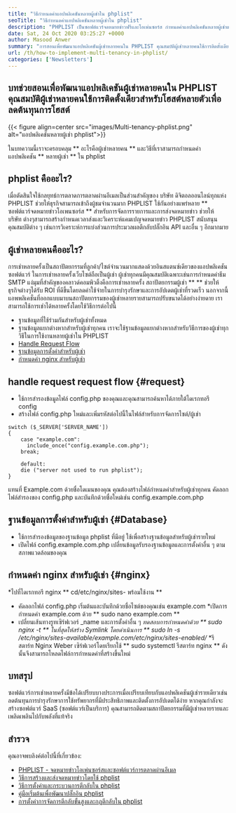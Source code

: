 ```yaml
---
title: "วิธีกำหนดค่าแอปพลิเคชันหลายผู้เช่าใน phplist" 
seoTitle: "วิธีกำหนดค่าแอปพลิเคชันหลายผู้เช่าใน phplist" 
description: "PHPLIST เป็นซอฟต์แวร์จดหมายข่าวฟรีและโอเพ่นซอร์ส กำหนดค่าแอปพลิเคชันหลายผู้เช่าและเรียกใช้หลายอินสแตนซ์ของแอปพลิเคชันในสภาพแวดล้อมที่ใช้ร่วมกัน" 
date: Sat, 24 Oct 2020 03:25:27 +0000
author: Masood Anwer
summary: "การสอนเพื่อพัฒนาแอปพลิเคชันผู้เช่าหลายคนใน PHPLIST คุณสมบัติผู้เช่าหลายคนใช้การติดตั้งเดียวสำหรับโฮสต์หลายตัวเพื่อลดต้นทุนการโฮสต์" 
url: /th/how-to-implement-multi-tenancy-in-phplist/
categories: ['Newsletters']
---
```


## บทช่วยสอนเพื่อพัฒนาแอปพลิเคชันผู้เช่าหลายคนใน PHPLIST คุณสมบัติผู้เช่าหลายคนใช้การติดตั้งเดียวสำหรับโฮสต์หลายตัวเพื่อลดต้นทุนการโฮสต์

{{< figure align=center src="images/Multi-tenancy-phplist.png" alt="แอปพลิเคชันหลายผู้เช่า phplist">}}

ในบทความนี้เราจะครอบคลุม ** อะไรคือผู้เช่าหลายคน ** และวิธีที่เราสามารถกำหนดค่าแอปพลิเคชัน ** หลายผู้เช่า ** ใน phplist

## phplist คืออะไร?
เมื่อตัดสินใจใช้กลยุทธ์การตลาดการตลาดผ่านอีเมลเป็นส่วนสำคัญของ บริษัท ดิจิตอลออนไลน์ทุกแห่ง PHPLIST ช่วยให้ธุรกิจสามารถเข้าถึงผู้ชมจำนวนมาก PHPLIST ใช้กันอย่างแพร่หลาย ** ซอฟต์แวร์จดหมายข่าวโอเพนซอร์ส ** สำหรับการจัดการรายการและการส่งจดหมายข่าว ช่วยให้ บริษัท ต่างๆสามารถสร้างกำหนดเวลาส่งและวิเคราะห์แคมเปญจดหมายข่าว PHPLIST สนับสนุนคุณสมบัติต่าง ๆ เช่นการวิเคราะห์การแบ่งส่วนการประมวลผลตีกลับปลั๊กอิน API และอื่น ๆ อีกมากมาย

## ผู้เช่าหลายคนคืออะไร?
การเช่าหลายครั้งเป็นสถาปัตยกรรมที่ลูกค้า/ไซต์จำนวนมากแสดงด้วยอินสแตนซ์เดียวของแอปพลิเคชันซอฟต์แวร์ ในการเช่าหลายครั้งเว็บไซต์ถือเป็นผู้เช่า ผู้เช่าทุกคนมีคุณสมบัติเฉพาะเช่นการกำหนดค่าธีม SMTP
แง่มุมที่สำคัญของคลาวด์คอมพิวติ้งคือการเช่าหลายครั้ง สถาปัตยกรรมผู้เช่า ** ** ช่วยให้ธุรกิจต่างๆได้รับ ROI ที่ดีขึ้นโดยลดค่าใช้จ่ายในการบำรุงรักษาและการอัปเดตผู้เช่าที่รวดเร็ว นอกจากนี้แอพพลิเคชั่นที่ออกแบบมาบนสถาปัตยกรรมของผู้เช่าหลายรายสามารถปรับขนาดได้อย่างง่ายดาย
เราสามารถใช้การเช่าได้หลายครั้งโดยใช้วิธีการต่อไปนี้
  * ฐานข้อมูลที่ใช้ร่วมกันสำหรับผู้เช่าทั้งหมด
  * ฐานข้อมูลแยกต่างหากสำหรับผู้เช่าทุกคน
เราจะใช้ฐานข้อมูลแยกต่างหากสำหรับวิธีการของผู้เช่าทุกวิธีในการใช้งานหลายผู้เช่าใน PHPLIST
  * [Handle Request Flow][1]
  * [ฐานข้อมูลการตั้งค่าสำหรับผู้เช่า][2]
  * [กำหนดค่า nginx สำหรับผู้เช่า][3]

## handle request request flow {#request}
  * ใช้การสำรองข้อมูลไฟล์ config.php ของคุณและคุณสามารถค้นหาได้ภายใต้ไดเรกทอรี config
  * สร้างไฟล์ config.php ใหม่และเพิ่มรหัสต่อไปนี้ในไฟล์สำหรับการจัดการไซต์/ผู้เช่า
```
switch ($_SERVER['SERVER_NAME'])
{   
    case "example.com":
      include_once("config.example.com.php");
    break;
    
    default:
    die ("server not used to run phplist"); 
}
```
แทนที่ Example.com ด้วยชื่อโดเมนของคุณ คุณต้องสร้างไฟล์กำหนดค่าสำหรับผู้เช่าทุกคน คัดลอกไฟล์สำรองของ config.php และบันทึกด้วยชื่อใหม่เช่น config.example.com.php

## ฐานข้อมูลการตั้งค่าสำหรับผู้เช่า {#Database}
  * ใช้การสำรองข้อมูลของฐานข้อมูล phplist ที่มีอยู่ ใช้เพื่อสร้างฐานข้อมูลสำหรับผู้เช่ารายใหม่
  * เปิดไฟล์ config.example.com.php เปลี่ยนข้อมูลรับรองฐานข้อมูลและการตั้งค่าอื่น ๆ ตามสภาพแวดล้อมของคุณ

## กำหนดค่า nginx สำหรับผู้เช่า {#nginx}
  *ไปที่ไดเรกทอรี nginx ** cd/etc/nginx/sites- พร้อมใช้งาน **
  * คัดลอกไฟล์ config.php เริ่มต้นและบันทึกด้วยชื่อไซต์ของคุณเช่น example.com
  *เปิดการกำหนดค่า example.com ด้วย ** sudo nano example.com **
  * เปลี่ยนเส้นทางรูทเซิร์ฟเวอร์ _name และการตั้งค่าอื่น ๆ
  *ทดสอบการกำหนดค่าด้วย ** sudo nginx -t **
  *ในที่สุดให้สร้าง Symlink โดยดำเนินการ ** sudo ln -s /etc/nginx/sites-available/example.com/etc/nginx/sites-enabled/**
  *รีสตาร์ท Nginx Weber เซิร์ฟเวอร์โดยเรียกใช้ ** sudo systemctl รีสตาร์ท nginx ** ดังนั้นจึงสามารถโหลดไฟล์การกำหนดค่าที่สร้างขึ้นใหม่

## บทสรุป
ซอฟต์แวร์การเช่าหลายครั้งมีข้อได้เปรียบบางประการเมื่อเปรียบเทียบกับแอปพลิเคชันผู้เช่ารายเดียวเช่นลดต้นทุนการบำรุงรักษาการใช้ทรัพยากรที่มีประสิทธิภาพและติดตั้งการอัปเดตได้ง่าย หากคุณกำลังจะสร้างซอฟต์แวร์ SaaS (ซอฟต์แวร์เป็นบริการ) คุณสามารถติดตามสถาปัตยกรรมที่มีผู้เช่าหลายรายและเพลิดเพลินไปกับพลังที่แท้จริง

## สำรวจ
คุณอาจพบลิงค์ต่อไปนี้ที่เกี่ยวข้อง:
  * [PHPLIST - จดหมายข่าวโอเพ่นซอร์สและซอฟต์แวร์การตลาดผ่านอีเมล][4]
  * [วิธีการสร้างและส่งจดหมายข่าวโดยใช้ phplist][5]
  * [วิธีการตั้งค่าและกระบวนการตีกลับใน phplist][6]
  * [คู่มือเริ่มต้นเพื่อพัฒนาปลั๊กอิน phplist][7]
  * [การตั้งค่าการจัดการตีกลับขั้นสูงและกฎตีกลับใน phplist][8]

  
[1]: #request
[2]: #database
[3]: #nginx
[4]: https://products.containerize.com/newsletter/phplist
[5]: https://blog.containerize.com/newsletter/how-to-create-and-send-newsletter-using-phplist/
[6]: https://blog.containerize.com/newsletter/how-to-setup-and-process-bounces-in-phplist/
[7]: https://blog.containerize.com/newsletter/beginners-guide-to-develop-phplist-plugin/
[8]: https://blog.containerize.com/newsletter/setup-advanced-bounce-management-and-bounce-rules-in-phplist/

